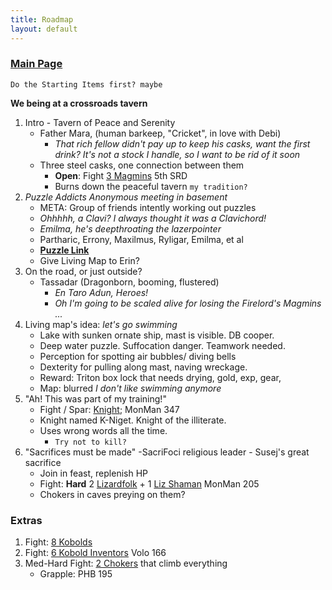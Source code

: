 ```yaml
---
title: Roadmap
layout: default
---
```


### [Main Page](./index)

	Do the Starting Items first? maybe
**We being at a crossroads tavern**

1. Intro - Tavern of Peace and Serenity
	- Father Mara, (human barkeep, "Cricket", in love with Debi) 
		- *That rich fellow didn't pay up to keep his casks, want the first drink?  It's not a stock I handle, so I want to be rid of it soon*
	- Three steel casks, one connection between them
		- **Open**: Fight [3 Magmins](https://roll20.net/compendium/dnd5e/Magmin#content) 5th SRD
		- Burns down the peaceful tavern  `my tradition?`
1. *Puzzle Addicts Anonymous meeting in basement*
	- META: Group of friends intently working out puzzles
	- *Ohhhhh, a Clavi?  I always thought it was a Clavichord!*
	- *Emilma, he's deepthroating the lazerpointer*
	- Partharic, Errony, Maxilmus, Ryligar, Emilma, et al
	- **[Puzzle Link](./wordPuzzle)**
	- Give Living Map to Erin?
1. On the road, or just outside?
	- Tassadar (Dragonborn, booming, flustered)
		- *En Taro Adun, Heroes!*
		- *Oh I'm going to be scaled alive for losing the Firelord's Magmins ...*
1. Living map's idea: *let's go swimming*
	- Lake with sunken ornate ship, mast is visible. DB cooper. 
	- Deep water puzzle. Suffocation danger. Teamwork needed.   
	- Perception for spotting air bubbles/ diving bells
	- Dexterity for pulling along mast, naving wreckage. 
	- Reward: Triton box lock that needs drying, gold, exp, gear, 
	- Map: blurred *I don't like swimming anymore*
1. "Ah! This was part of my training!" 
	- Fight / Spar: [Knight](http://www.orcpub.com/dungeons-and-dragons/5th-edition/monsters/knight); MonMan 347
	- Knight named K-Niget. Knight of the illiterate. 
	- Uses wrong words all the time. 
		- `Try not to kill?`
1. "Sacrifices must be made" -SacriFoci religious leader
		- Susej's great sacrifice
	- Join in feast, replenish HP
	- Fight: **Hard** 2 [Lizardfolk](http://www.orcpub.com/dungeons-and-dragons/5th-edition/monsters/lizardfolk) + 1 [Liz Shaman](https://www.aidedd.org/dnd/monstres.php?vo=lizardfolk-shaman) MonMan 205
	- Chokers in caves preying on them?

### Extras
1. Fight: [8 Kobolds](https://roll20.net/compendium/dnd5e/Monsters:Kobold/#content)
1. Fight: [6 Kobold Inventors](https://www.aidedd.org/dnd/monstres.php?vo=kobold-inventor) Volo 166
1. Med-Hard Fight: [2 Chokers](http://chisaipete.github.io/bestiary/creature/choker) that climb everything
	- Grapple: PHB 195
